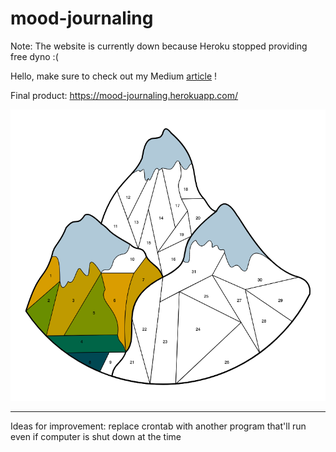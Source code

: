 # mood-journaling

Note: The website is currently down because Heroku stopped providing free dyno :(

Hello, make sure to check out my Medium [article](https://towardsdatascience.com/build-a-flask-heroku-mood-tracker-web-app-using-the-spotify-api-14b3b5c92ac9?source=user_profile---------0-------------------------------) !

Final product: https://mood-journaling.herokuapp.com/ 

![](https://github.com/irenechang1510/mood-journaling/blob/main/Screen%20Shot%202021-11-09%20at%2015.35.06.png)


-------
Ideas for improvement: replace crontab with another program that'll run even if computer is shut down at the time
